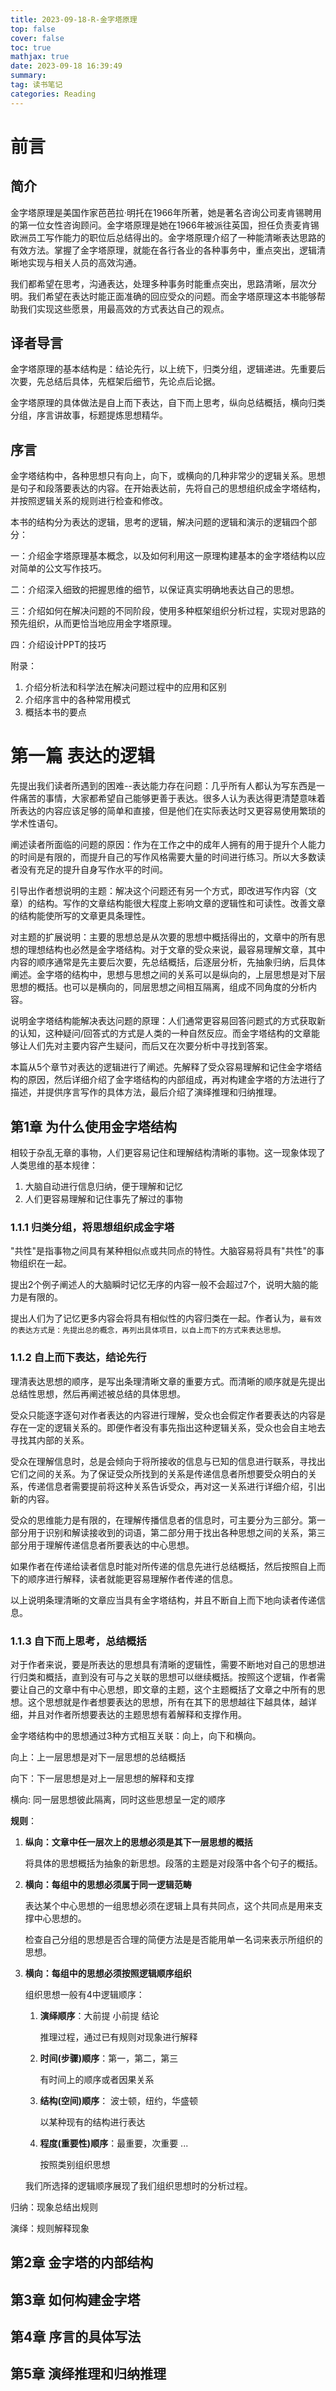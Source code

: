 ```yaml
---
title: 2023-09-18-R-金字塔原理
top: false
cover: false
toc: true
mathjax: true
date: 2023-09-18 16:39:49
summary:
tag: 读书笔记
categories: Reading
---
```


# 前言

## 简介

金字塔原理是美国作家芭芭拉·明托在1966年所著，她是著名咨询公司麦肯锡聘用的第一位女性咨询顾问。金字塔原理是她在1966年被派往英国，担任负责麦肯锡欧洲员工写作能力的职位后总结得出的。金字塔原理介绍了一种能清晰表达思路的有效方法。掌握了金字塔原理，就能在各行各业的各种事务中，重点突出，逻辑清晰地实现与相关人员的高效沟通。

我们都希望在思考，沟通表达，处理多种事务时能重点突出，思路清晰，层次分明。我们希望在表达时能正面准确的回应受众的问题。而金字塔原理这本书能够帮助我们实现这些愿景，用最高效的方式表达自己的观点。

## 译者导言



金字塔原理的基本结构是：结论先行，以上统下，归类分组，逻辑递进。先重要后次要，先总结后具体，先框架后细节，先论点后论据。

金字塔原理的具体做法是自上而下表达，自下而上思考，纵向总结概括，横向归类分组，序言讲故事，标题提炼思想精华。

## 序言

金字塔结构中，各种思想只有向上，向下，或横向的几种非常少的逻辑关系。思想是句子和段落要表达的内容。在开始表达前，先将自己的思想组织成金字塔结构，并按照逻辑关系的规则进行检查和修改。

本书的结构分为表达的逻辑，思考的逻辑，解决问题的逻辑和演示的逻辑四个部分：

一：介绍金字塔原理基本概念，以及如何利用这一原理构建基本的金字塔结构以应对简单的公文写作技巧。

二：介绍深入细致的把握思维的细节，以保证真实明确地表达自己的思想。

三：介绍如何在解决问题的不同阶段，使用多种框架组织分析过程，实现对思路的预先组织，从而更恰当地应用金字塔原理。

四：介绍设计PPT的技巧

附录：

1. 介绍分析法和科学法在解决问题过程中的应用和区别
2. 介绍序言中的各种常用模式
3. 概括本书的要点

# 第一篇 表达的逻辑

先提出我们读者所遇到的困难--表达能力存在问题：几乎所有人都认为写东西是一件痛苦的事情，大家都希望自己能够更善于表达。很多人认为表达得更清楚意味着所表达的内容应该足够的简单和直接，但是他们在实际表达时又更容易使用繁琐的学术性语句。

阐述读者所面临的问题的原因：作为在工作之中的成年人拥有的用于提升个人能力的时间是有限的，而提升自己的写作风格需要大量的时间进行练习。所以大多数读者没有充足的提升自身写作水平的时间。

引导出作者想说明的主题：解决这个问题还有另一个方式，即改进写作内容（文章）的结构。写作的文章结构能很大程度上影响文章的逻辑性和可读性。改善文章的结构能使所写的文章更具条理性。

对主题的扩展说明：主要的思想总是从次要的思想中概括得出的，文章中的所有思想的理想结构也必然是金字塔结构。对于文章的受众来说，最容易理解文章，其中内容的顺序通常是先主要后次要，先总结概括，后逐层分析，先抽象归纳，后具体阐述。金字塔的结构中，思想与思想之间的关系可以是纵向的，上层思想是对下层思想的概括。也可以是横向的，同层思想之间相互隔离，组成不同角度的分析内容。

说明金字塔结构能解决表达问题的原理：人们通常更容易回答问题式的方式获取新的认知，这种疑问/回答式的方式是人类的一种自然反应。而金字塔结构的文章能够让人们先对主要内容产生疑问，而后又在次要分析中寻找到答案。

本篇从5个章节对表达的逻辑进行了阐述。先解释了受众容易理解和记住金字塔结构的原因，然后详细介绍了金字塔结构的内部组成，再对构建金字塔的方法进行了描述，并提供序言写作的具体方法，最后介绍了演绎推理和归纳推理。

## 第1章 为什么使用金字塔结构

相较于杂乱无章的事物，人们更容易记住和理解结构清晰的事物。这一现象体现了人类思维的基本规律：

1. 大脑自动进行信息归纳，便于理解和记忆
2. 人们更容易理解和记住事先了解过的事物

### 1.1.1 归类分组，将思想组织成金字塔

"共性"是指事物之间具有某种相似点或共同点的特性。大脑容易将具有"共性"的事物组织在一起。

提出2个例子阐述人的大脑瞬时记忆无序的内容一般不会超过7个，说明大脑的能力是有限的。

提出人们为了记忆更多内容会将具有相似性的内容归类在一起。作者认为，`最有效的表达方式是：先提出总的概念，再列出具体项目，以自上而下的方式来表达思想。`

### 1.1.2 自上而下表达，结论先行

理清表达思想的顺序，是写出条理清晰文章的重要方式。而清晰的顺序就是先提出总结性思想，然后再阐述被总结的具体思想。

受众只能逐字逐句对作者表达的内容进行理解，受众也会假定作者要表达的内容是存在一定的逻辑关系的。即便作者没有事先指出这种逻辑关系，受众也会自主地去寻找其内部的关系。

受众在理解信息时，总是会倾向于将所接收的信息与已知的信息进行联系，寻找出它们之间的关系。为了保证受众所找到的关系是传递信息者所想要受众明白的关系，传递信息者需要提前将这种关系告诉受众，再对这一关系进行详细介绍，引出新的内容。

受众的思维能力是有限的，在理解传播信息者的信息时，可主要分为三部分。第一部分用于识别和解读接收到的词语，第二部分用于找出各种思想之间的关系，第三部分用于理解传递信息者所要表达的中心思想。

如果作者在传递给读者信息时能对所传递的信息先进行总结概括，然后按照自上而下的顺序进行解释，读者就能更容易理解作者传递的信息。

以上说明条理清晰的文章应当具有金字塔结构，并且不断自上而下地向读者传递信息。





### 1.1.3 自下而上思考，总结概括

对于作者来说，要是所表达的思想具有清晰的逻辑性，需要不断地对自己的思想进行归类和概括，直到没有可与之关联的思想可以继续概括。按照这个逻辑，作者需要让自己的文章中有中心思想，即文章的主题，这个主题概括了文章之中所有的思想。这个思想就是作者想要表达的思想，所有在其下的思想越往下越具体，越详细，并且对作者所想要表达的主题思想有着解释和支撑作用。

金字塔结构中的思想通过3种方式相互关联：向上，向下和横向。

向上：上一层思想是对下一层思想的总结概括

向下：下一层思想是对上一层思想的解释和支撑

横向: 同一层思想彼此隔离，同时这些思想呈一定的顺序

**规则**：

1. **纵向：文章中任一层次上的思想必须是其下一层思想的概括**

   将具体的思想概括为抽象的新思想。段落的主题是对段落中各个句子的概括。

2. **横向：每组中的思想必须属于同一逻辑范畴**

   表达某个中心思想的一组思想必须在逻辑上具有共同点，这个共同点是用来支撑中心思想的。

   检查自己分组的思想是否合理的简便方法是是否能用单一名词来表示所组织的思想。

   

3. **横向：每组中的思想必须按照逻辑顺序组织**

   组织思想一般有4中逻辑顺序：

   1. **演绎顺序**：大前提 小前提 结论

      推理过程，通过已有规则对现象进行解释

   2. **时间(步骤)顺序**：第一，第二，第三

      有时间上的顺序或者因果关系

   3. **结构(空间)顺序**： 波士顿，纽约，华盛顿

      以某种现有的结构进行表达

   4. **程度(重要性)顺序**：最重要，次重要 ...

      按照类别组织思想

   我们所选择的逻辑顺序展现了我们组织思想时的分析过程。

归纳：现象总结出规则

演绎：规则解释现象





## 第2章 金字塔的内部结构

## 第3章 如何构建金字塔

## 第4章 序言的具体写法

## 第5章 演绎推理和归纳推理











